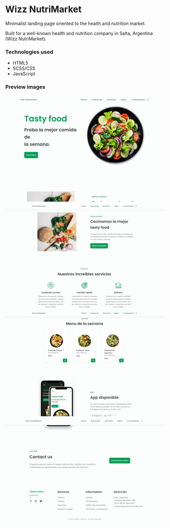# Wizz NutriMarket

Minimalist landing page oriented to the health and nutrition market.

Built for a well-known health and nutrition company in Salta, Argentina (Wizz NutriMarket).

### Technologies used

- HTML5
- SCSS/CSS
- JavaScript

### Preview images

<img src="https://raw.githubusercontent.com/Lautaroef/naturalmarket-landing/main/assets/img/preview/1.png"/>
<img src="https://raw.githubusercontent.com/Lautaroef/naturalmarket-landing/main/assets/img/preview/2.png"/>
<img src="https://raw.githubusercontent.com/Lautaroef/naturalmarket-landing/main/assets/img/preview/3.png"/>
<img src="https://raw.githubusercontent.com/Lautaroef/naturalmarket-landing/main/assets/img/preview/4.png"/>
